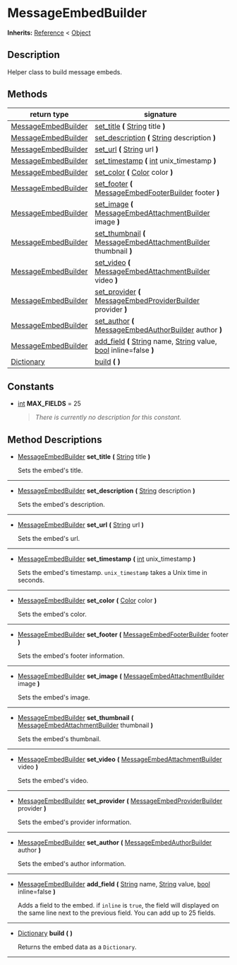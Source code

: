   
# MessageEmbedBuilder
  
**Inherits:** [Reference](https://docs.godotengine.org/en/3.5/classes/class_reference.html) < [Object](https://docs.godotengine.org/en/3.5/classes/class_object.html)  
  
  
## Description
  
Helper class to build message embeds.  
  
## Methods
  
| return type                                                                     | signature                                                                                                                                                                                                                                                                                 |
|---------------------------------------------------------------------------------|-------------------------------------------------------------------------------------------------------------------------------------------------------------------------------------------------------------------------------------------------------------------------------------------|
| [MessageEmbedBuilder](./class_messageembedbuilder.md)                           | [set\_title](#method-set-title) **(** [String](https://docs.godotengine.org/en/3.5/classes/class_string.html) title **)**                                                                                                                                                                 |
| [MessageEmbedBuilder](./class_messageembedbuilder.md)                           | [set\_description](#method-set-description) **(** [String](https://docs.godotengine.org/en/3.5/classes/class_string.html) description **)**                                                                                                                                               |
| [MessageEmbedBuilder](./class_messageembedbuilder.md)                           | [set\_url](#method-set-url) **(** [String](https://docs.godotengine.org/en/3.5/classes/class_string.html) url **)**                                                                                                                                                                       |
| [MessageEmbedBuilder](./class_messageembedbuilder.md)                           | [set\_timestamp](#method-set-timestamp) **(** [int](https://docs.godotengine.org/en/3.5/classes/class_int.html) unix\_timestamp **)**                                                                                                                                                     |
| [MessageEmbedBuilder](./class_messageembedbuilder.md)                           | [set\_color](#method-set-color) **(** [Color](https://docs.godotengine.org/en/3.5/classes/class_color.html) color **)**                                                                                                                                                                   |
| [MessageEmbedBuilder](./class_messageembedbuilder.md)                           | [set\_footer](#method-set-footer) **(** [MessageEmbedFooterBuilder](./class_messageembedfooterbuilder.md) footer **)**                                                                                                                                                                    |
| [MessageEmbedBuilder](./class_messageembedbuilder.md)                           | [set\_image](#method-set-image) **(** [MessageEmbedAttachmentBuilder](./class_messageembedattachmentbuilder.md) image **)**                                                                                                                                                               |
| [MessageEmbedBuilder](./class_messageembedbuilder.md)                           | [set\_thumbnail](#method-set-thumbnail) **(** [MessageEmbedAttachmentBuilder](./class_messageembedattachmentbuilder.md) thumbnail **)**                                                                                                                                                   |
| [MessageEmbedBuilder](./class_messageembedbuilder.md)                           | [set\_video](#method-set-video) **(** [MessageEmbedAttachmentBuilder](./class_messageembedattachmentbuilder.md) video **)**                                                                                                                                                               |
| [MessageEmbedBuilder](./class_messageembedbuilder.md)                           | [set\_provider](#method-set-provider) **(** [MessageEmbedProviderBuilder](./class_messageembedproviderbuilder.md) provider **)**                                                                                                                                                          |
| [MessageEmbedBuilder](./class_messageembedbuilder.md)                           | [set\_author](#method-set-author) **(** [MessageEmbedAuthorBuilder](./class_messageembedauthorbuilder.md) author **)**                                                                                                                                                                    |
| [MessageEmbedBuilder](./class_messageembedbuilder.md)                           | [add\_field](#method-add-field) **(** [String](https://docs.godotengine.org/en/3.5/classes/class_string.html) name, [String](https://docs.godotengine.org/en/3.5/classes/class_string.html) value, [bool](https://docs.godotengine.org/en/3.5/classes/class_bool.html) inline=false **)** |
| [Dictionary](https://docs.godotengine.org/en/3.5/classes/class_dictionary.html) | [build](#method-build) **(**  **)**                                                                                                                                                                                                                                                       |  
  
## Constants
  
- <a name="constant-MAX-FIELDS"></a>[int](https://docs.godotengine.org/en/3.5/classes/class_int.html) **MAX\_FIELDS** = 25  
  
	> *There is currently no description for this constant.*
  
  
## Method Descriptions
  
- <a name="method-set-title"></a>[MessageEmbedBuilder](./class_messageembedbuilder.md) **set\_title** **(** [String](https://docs.godotengine.org/en/3.5/classes/class_string.html) title **)**  
  
	Sets the embed's title.  
________________

- <a name="method-set-description"></a>[MessageEmbedBuilder](./class_messageembedbuilder.md) **set\_description** **(** [String](https://docs.godotengine.org/en/3.5/classes/class_string.html) description **)**  
  
	Sets the embed's description.  
________________

- <a name="method-set-url"></a>[MessageEmbedBuilder](./class_messageembedbuilder.md) **set\_url** **(** [String](https://docs.godotengine.org/en/3.5/classes/class_string.html) url **)**  
  
	Sets the embed's url.  
________________

- <a name="method-set-timestamp"></a>[MessageEmbedBuilder](./class_messageembedbuilder.md) **set\_timestamp** **(** [int](https://docs.godotengine.org/en/3.5/classes/class_int.html) unix\_timestamp **)**  
  
	Sets the embed's timestamp. `unix_timestamp` takes a Unix time in seconds.  
________________

- <a name="method-set-color"></a>[MessageEmbedBuilder](./class_messageembedbuilder.md) **set\_color** **(** [Color](https://docs.godotengine.org/en/3.5/classes/class_color.html) color **)**  
  
	Sets the embed's color.  
________________

- <a name="method-set-footer"></a>[MessageEmbedBuilder](./class_messageembedbuilder.md) **set\_footer** **(** [MessageEmbedFooterBuilder](./class_messageembedfooterbuilder.md) footer **)**  
  
	Sets the embed's footer information.  
________________

- <a name="method-set-image"></a>[MessageEmbedBuilder](./class_messageembedbuilder.md) **set\_image** **(** [MessageEmbedAttachmentBuilder](./class_messageembedattachmentbuilder.md) image **)**  
  
	Sets the embed's image.  
________________

- <a name="method-set-thumbnail"></a>[MessageEmbedBuilder](./class_messageembedbuilder.md) **set\_thumbnail** **(** [MessageEmbedAttachmentBuilder](./class_messageembedattachmentbuilder.md) thumbnail **)**  
  
	Sets the embed's thumbnail.  
________________

- <a name="method-set-video"></a>[MessageEmbedBuilder](./class_messageembedbuilder.md) **set\_video** **(** [MessageEmbedAttachmentBuilder](./class_messageembedattachmentbuilder.md) video **)**  
  
	Sets the embed's video.  
________________

- <a name="method-set-provider"></a>[MessageEmbedBuilder](./class_messageembedbuilder.md) **set\_provider** **(** [MessageEmbedProviderBuilder](./class_messageembedproviderbuilder.md) provider **)**  
  
	Sets the embed's provider information.  
________________

- <a name="method-set-author"></a>[MessageEmbedBuilder](./class_messageembedbuilder.md) **set\_author** **(** [MessageEmbedAuthorBuilder](./class_messageembedauthorbuilder.md) author **)**  
  
	Sets the embed's author information.  
________________

- <a name="method-add-field"></a>[MessageEmbedBuilder](./class_messageembedbuilder.md) **add\_field** **(** [String](https://docs.godotengine.org/en/3.5/classes/class_string.html) name, [String](https://docs.godotengine.org/en/3.5/classes/class_string.html) value, [bool](https://docs.godotengine.org/en/3.5/classes/class_bool.html) inline=false **)**  
  
	Adds a field to the embed. if `inline` is `true`, the field will displayed on 
	the same line next to the previous field. You can add up to 25 fields.  
________________

- <a name="method-build"></a>[Dictionary](https://docs.godotengine.org/en/3.5/classes/class_dictionary.html) **build** **(**  **)**  
  
	Returns the embed data as a `Dictionary`.  
________________

  
